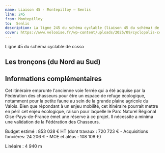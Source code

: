```yaml
---
name: Liaison 45 - Montepilloy – Senlis
line: 245
from: Montepilloy
to:  Senlis 
description: La ligne 245 du schéma cyclable (liaison 45 du schéma) de ccsso reliera Montepilloy à Senlis 
cover: https://www.velooise.fr/wp-content/uploads/2025/09/cyclopolis-ccsso-245.jpg
---
```

Ligne 45 du schéma cyclable de ccsso
## Les tronçons (du Nord au Sud)

## Informations complémentaires

Cet itinéraire emprunte l'ancienne voie ferrée qui a été acquise par la Fédération des chasseurs pour être un espace de refuge écologique, notamment pour la petite faune au sein de la grande plaine agricole du Valois. Bien que répondant à un enjeu mobilité, cet itinéraire pourrait mettre en péril cet enjeu écologique, raison pour laquelle le Parc Naturel Régional Oise-Pays-de-France émet une réserve à ce projet. Il nécessite a minima une validation de la Fédération des Chasseurs.

Budget estimé : 853 038 € HT (dont travaux : 720 723 € - Acquisitions foncières: 24 206 € - MOE et aléas : 108 108 €)

Linéaire :  4 940 m

